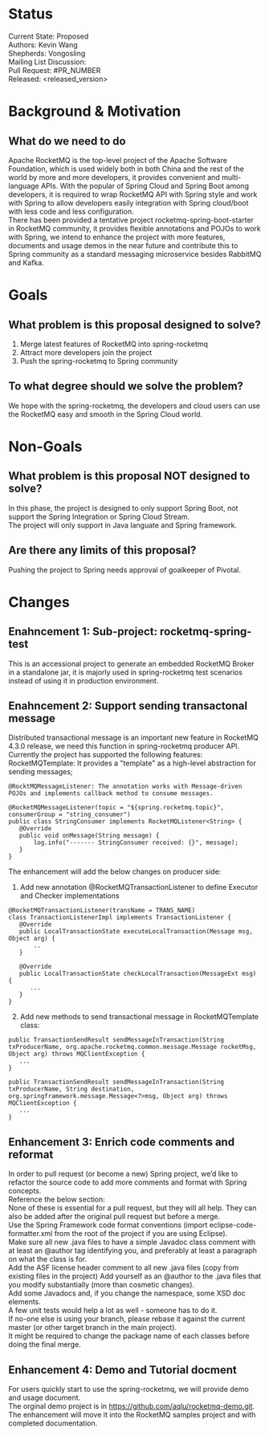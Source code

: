 # Status
Current State: Proposed    
Authors: Kevin Wang     
Shepherds: Vongosling     
Mailing List Discussion: <apache mailing list archive>     
Pull Request: #PR_NUMBER      
Released: <released_version>     

# Background & Motivation
## What do we need to do
Apache RocketMQ is the top-level project of the Apache Software Foundation, which is used widely both in both China and the rest of the world  by more and more developers, it provides convenient and multi-language APIs. 
With the popular of Spring Cloud and Spring Boot among developers, it is required to wrap RocketMQ API with Spring style and work with Spring to allow developers easily integration with Spring cloud/boot with less code and less configuration.     
There has been provided a tentative project rocketmq-spring-boot-starter in RocketMQ community, it provides flexible annotations and POJOs to work with Spring, we intend to enhance the project with more features, documents and usage demos in the near future and contribute this to Spring community as a standard messaging microservice besides RabbitMQ and Kafka.      

# Goals
## What problem is this proposal designed to solve?
1. Merge latest features of RocketMQ into spring-rocketmq     
2. Attract more developers join the project     
3. Push the spring-rocketmq to Spring community     

## To what degree should we solve the problem?
We hope with the spring-rocketmq, the developers and cloud users can use the RocketMQ easy and smooth in the Spring Cloud world.

# Non-Goals
## What problem is this proposal NOT designed to solve?
In this phase, the project is designed to only support Spring Boot, not support the Spring Integration or Spring Cloud Stream.     
The project will only support in Java languate and Spring framework.     

## Are there any limits of this proposal?
Pushing the project to Spring needs approval of goalkeeper of Pivotal.     

# Changes
## Enahncement 1:  Sub-project: rocketmq-spring-test
This is an accessional project to generate an embedded RocketMQ Broker in a standalone jar, it is majorly used in spring-rocketmq test scenarios instead of using it in production environment. 
## Enahncement 2:  Support sending transactonal message
Distributed transactional message is an important new feature in RocketMQ 4.3.0 release, we need this function in spring-rocketmq producer API.
Currently the project has supported the following features:
RocketMQTemplate: It provides a "template" as a high-level abstraction for sending messages;

```
@RocktMQMessageListener: The annotation works with Message-driven POJOs and implements callback method to consume messages.

@RocketMQMessageListener(topic = "${spring.rocketmq.topic}", consumerGroup = "string_consumer")
public class StringConsumer implements RocketMQListener<String> {
   @Override
   public void onMessage(String message) {
       log.info("------- StringConsumer received: {}", message);
   }
}
```
The enhancement will add the below changes on producer side:
1. Add new annotation @RocketMQTransactionListener to define Executor and Checker implementations
```
@RocketMQTransactionListener(transName = TRANS_NAME)
class TransactionListenerImpl implements TransactionListener {
   @Override
   public LocalTransactionState executeLocalTransaction(Message msg, Object arg) {
       ..
   }
 
   @Override
   public LocalTransactionState checkLocalTransaction(MessageExt msg) {
      ...
   }
}
```
2. Add new methods to send transactional message in RocketMQTemplate class:
```
public TransactionSendResult sendMessageInTransaction(String txProducerName, org.apache.rocketmq.common.message.Message rocketMsg, Object arg) throws MQClientException {
   ...
}
 
public TransactionSendResult sendMessageInTransaction(String txProducerName, String destination, org.springframework.message.Message<?>msg, Object arg) throws MQClientException {
   ...
}
```
## Enhancement 3:  Enrich code comments and reformat     
In order to pull request (or become a new) Spring project, we’d like to refactor the source code to add more comments and format with Spring concepts.    
Reference the below section:      
None of these is essential for a pull request, but they will all help. They can also be added after the original pull request but before a merge.      
Use the Spring Framework code format conventions (import eclipse-code-formatter.xml from the root of the project if you are using Eclipse).     
Make sure all new .java files to have a simple Javadoc class comment with at least an @author tag identifying you, and preferably at least a paragraph on what the class is for.    
Add the ASF license header comment to all new .java files (copy from existing files in the project)
Add yourself as an @author to the .java files that you modify substantially (more than cosmetic changes).    
Add some Javadocs and, if you change the namespace, some XSD doc elements.   
A few unit tests would help a lot as well - someone has to do it.    
If no-one else is using your branch, please rebase it against the current master (or other target branch in the main project).     
It might be required to change the package name of each classes before doing the final merge.     
## Enhancement 4:  Demo and Tutorial docment
For users quickly start to use the spring-rocketmq, we will provide demo and usage document.    
The orginal demo project is in https://github.com/aqlu/rocketmq-demo.git. The enhancement will move it into the RocketMQ samples project and with completed documentation.   

